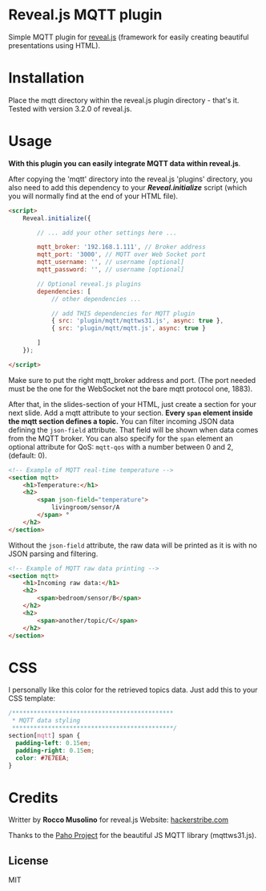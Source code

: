 # Reveal.js MQTT plugin

Simple MQTT plugin for [reveal.js](https://github.com/hakimel/reveal.js) (framework for easily creating beautiful presentations using HTML).

# Installation

Place the mqtt directory within the reveal.js plugin directory - that's it. Tested with version 3.2.0 of reveal.js.

# Usage

**With this plugin you can easily integrate MQTT data within reveal.js**.

After copying the 'mqtt' directory into the reveal.js 'plugins' directory, you also need to add this dependency to your ***Reveal.initialize*** script (which you will normally find at the end of your HTML file).

```html
<script>
    Reveal.initialize({

        // ... add your other settings here ...

		mqtt_broker: '192.168.1.111', // Broker address
		mqtt_port: '3000', // MQTT over Web Socket port
		mqtt_username: '', // username [optional]
		mqtt_password: '', // username [optional]

        // Optional reveal.js plugins
        dependencies: [
            // other dependencies ...

            // add THIS dependencies for MQTT plugin
            { src: 'plugin/mqtt/mqttws31.js', async: true },
			{ src: 'plugin/mqtt/mqtt.js', async: true }

        ]
    });

</script>
```

Make sure to put the right mqtt_broker address and port. (The port needed must be the one for the WebSocket not the bare mqtt protocol one, 1883).

After that, in the slides-section of your HTML, just create a section for your next slide. Add a mqtt attribute to your section.
**Every <code>span</code> element inside the mqtt section defines a topic.**
You can filter incoming JSON data defining the <code>json-field</code> attribute. That field will be shown when data comes from the MQTT broker.
You can also specify for the <code>span</code> element an optional attribute for QoS: <code>mqtt-qos</code> with a number between 0 and 2, (default: 0).

```html
<!-- Example of MQTT real-time temperature -->
<section mqtt>
	<h1>Temperature:</h1>
	<h2>
		<span json-field="temperature">
			livingroom/sensor/A
		</span> °
	</h2>
</section>
```

Without the <code>json-field</code> attribute, the raw data will be printed as it is with no JSON parsing and filtering.

```html
<!-- Example of MQTT raw data printing -->
<section mqtt>
	<h1>Incoming raw data:</h1>
	<h2>
		<span>bedroom/sensor/B</span>
	</h2>
	<h2>
		<span>another/topic/C</span>
	</h2>
</section>
```

# CSS

I personally like this color for the retrieved topics data. Just add this to your CSS template:

```css
/*********************************************
 * MQTT data styling
 *********************************************/
section[mqtt] span {
  padding-left: 0.15em;
  padding-right: 0.15em;
  color: #7E7EEA;
}
```


# Credits

Writter by **Rocco Musolino** for reveal.js
Website: [hackerstribe.com](http://www.hackerstribe.com)

Thanks to the [Paho Project](https://eclipse.org/paho/clients/js/) for the beautiful JS MQTT library (mqttws31.js).

## License

MIT